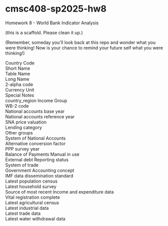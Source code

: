 # cmsc408-sp2025-hw8

Homework 8 - World Bank Indicator Analysis

(this is a scaffold.  Please clean it up.)

(Remember, someday you'll look back at this repo and wonder what you were thinking!
Now is your chance to remind your future self what you were thinking!)



Country Code 	
Short Name 	
Table Name 	
Long Name 	
2-alpha code 	
Currency Unit 	
Special Notes 	
country_region
Income Group 	
WB-2 code 	
National accounts base year 	
National accounts reference year 	
SNA price valuation 	
Lending category 	
Other groups 	
System of National Accounts 	
Alternative conversion factor 	
PPP survey year 	
Balance of Payments Manual in use 	
External debt Reporting status 	
System of trade 	
Government Accounting concept 	
IMF data dissemination standard 	
Latest population census 	
Latest household survey 	
Source of most recent Income and expenditure data 	
Vital registration complete 	
Latest agricultural census 	
Latest industrial data 	
Latest trade data 	
Latest water withdrawal data 